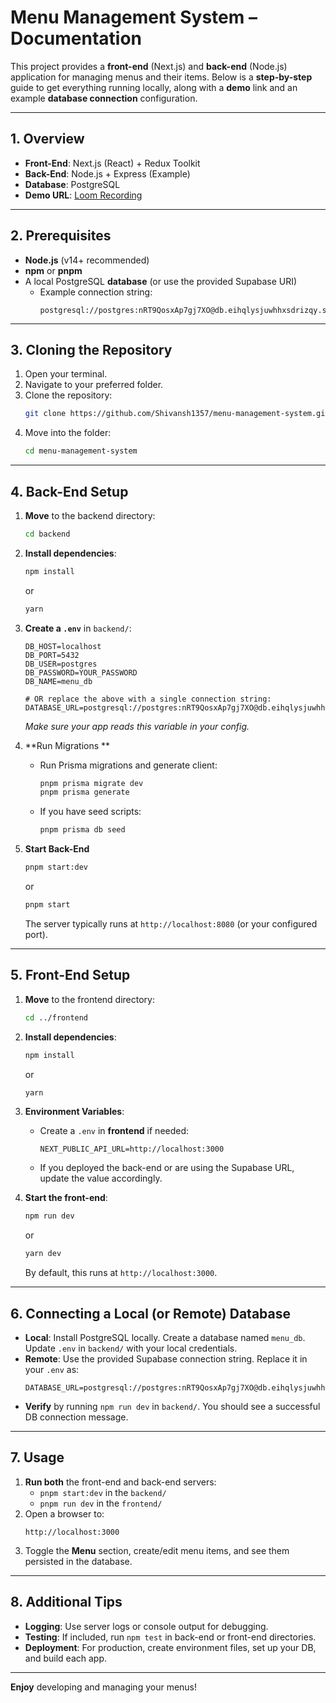 # Menu Management System – Documentation

This project provides a **front-end** (Next.js) and **back-end** (Node.js) application for managing menus and their items. Below is a **step-by-step** guide to get everything running locally, along with a **demo** link and an example **database connection** configuration.

---

## 1. Overview

- **Front-End**: Next.js (React) + Redux Toolkit  
- **Back-End**: Node.js + Express (Example)  
- **Database**: PostgreSQL  
- **Demo URL**: [Loom Recording](https://www.loom.com/share/27b8c23ec1f5443a9105e4c7c54f208d?sid=3f28acaa-168a-4ba2-a180-853861c67dd0)  

---

## 2. Prerequisites

- **Node.js** (v14+ recommended)  
- **npm** or **pnpm**  
- A local PostgreSQL **database** (or use the provided Supabase URI)  
  - Example connection string:
    ```
    postgresql://postgres:nRT9QosxAp7gj7XO@db.eihqlysjuwhhxsdrizqy.supabase.co:5432/postgres
    ```

---

## 3. Cloning the Repository

1. Open your terminal.  
2. Navigate to your preferred folder.  
3. Clone the repository:  
   ```bash
   git clone https://github.com/Shivansh1357/menu-management-system.git
   ```
4. Move into the folder:  
   ```bash
   cd menu-management-system
   ```

---

## 4. Back-End Setup

1. **Move** to the backend directory:
   ```bash
   cd backend
   ```
2. **Install dependencies**:
   ```bash
   npm install
   ```
   or
   ```bash
   yarn
   ```
3. **Create a `.env`** in `backend/`:
   ```env
   DB_HOST=localhost
   DB_PORT=5432
   DB_USER=postgres
   DB_PASSWORD=YOUR_PASSWORD
   DB_NAME=menu_db

   # OR replace the above with a single connection string:
   DATABASE_URL=postgresql://postgres:nRT9QosxAp7gj7XO@db.eihqlysjuwhhxsdrizqy.supabase.co:5432/postgres
   ```
   *Make sure your app reads this variable in your config.*  

4. **Run Migrations **  
   - Run Prisma migrations and generate client:
     ```bash
     pnpm prisma migrate dev
     pnpm prisma generate
     ```
   - If you have seed scripts:
     ```bash
     pnpm prisma db seed
     ```

5. **Start Back-End**  
   ```bash
   pnpm start:dev
   ```
   or
   ```bash
   pnpm start
   ```
   The server typically runs at `http://localhost:8080` (or your configured port).

---

## 5. Front-End Setup

1. **Move** to the frontend directory:
   ```bash
   cd ../frontend
   ```
2. **Install dependencies**:
   ```bash
   npm install
   ```
   or
   ```bash
   yarn
   ```
3. **Environment Variables**:
   - Create a `.env` in **frontend** if needed:
     ```env
     NEXT_PUBLIC_API_URL=http://localhost:3000
     ```
   - If you deployed the back-end or are using the Supabase URL, update the value accordingly.

4. **Start the front-end**:
   ```bash
   npm run dev
   ```
   or
   ```bash
   yarn dev
   ```
   By default, this runs at `http://localhost:3000`.

---

## 6. Connecting a Local (or Remote) Database

- **Local**: Install PostgreSQL locally. Create a database named `menu_db`. Update `.env` in `backend/` with your local credentials.  
- **Remote**: Use the provided Supabase connection string. Replace it in your `.env` as:
  ```env
  DATABASE_URL=postgresql://postgres:nRT9QosxAp7gj7XO@db.eihqlysjuwhhxsdrizqy.supabase.co:5432/postgres
  ```
- **Verify** by running `npm run dev` in `backend/`. You should see a successful DB connection message.

---

## 7. Usage

1. **Run both** the front-end and back-end servers:
   - `pnpm start:dev` in the `backend/`
   - `pnpm run dev` in the `frontend/`
2. Open a browser to:
   ```
   http://localhost:3000
   ```
3. Toggle the **Menu** section, create/edit menu items, and see them persisted in the database.

---

## 8. Additional Tips

- **Logging**: Use server logs or console output for debugging.  
- **Testing**: If included, run `npm test` in back-end or front-end directories.  
- **Deployment**: For production, create environment files, set up your DB, and build each app.

---

**Enjoy** developing and managing your menus! 